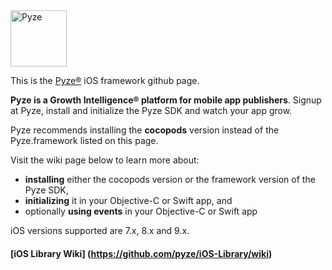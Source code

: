 <img src="http://pyze.com/images/pyze-horizontal-color-RGB.svg" height="90" alt="Pyze"/>

This is the [Pyze&reg;](http://pyze.com) iOS framework github page.  

**Pyze is a Growth Intelligence&reg; platform for mobile app publishers**. Signup at Pyze, install and initialize the Pyze SDK and watch your app grow.

Pyze recommends installing the **cocopods** version instead of the Pyze.framework listed on this page. 

Visit the wiki page below to learn more about: 
* **installing** either the cocopods version or the framework version of the Pyze SDK, 
* **initializing** it in your Objective-C or Swift app, and 
* optionally **using events** in your Objective-C or Swift app

iOS versions supported are 7.x, 8.x and 9.x.

#### [iOS Library Wiki] (https://github.com/pyze/iOS-Library/wiki)

